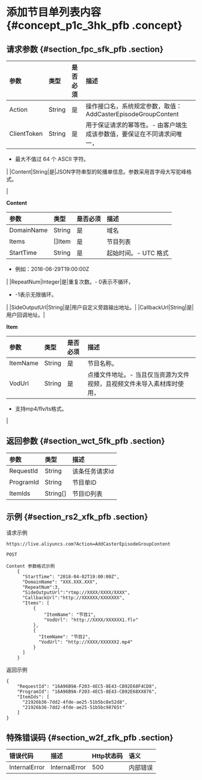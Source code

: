 # 添加节目单列表内容 {#concept_p1c_3hk_pfb .concept}

## 请求参数 {#section_fpc_sfk_pfb .section}

|参数|类型|是否必须|描述|
|:-|:-|:---|:-|
|Action|String|是|操作接口名，系统规定参数，取值：AddCasterEpisodeGroupContent|
|ClientToken|String|是|用于保证请求的幂等性。-   由客户端生成该参数值，要保证在不同请求间唯一，
-   最大不值过 64 个 ASCII 字符。

|
|Content|String|是|JSON字符串型的轮播单信息。参数采用首字母大写驼峰格式。

|

**Content**

|参数|类型|是否必须|描述|
|:-|:-|:---|:-|
|DomainName|String|是|域名|
|Items|\[\]Item|是|节目列表|
|StartTime|String|是|起始时间。-   UTC 格式
-   例如：2016-06-29T19:00:00Z

|
|RepeatNum|Integer|是|重复次数。-   0表示不循环，
-   -1表示无限循环。

|
|SideOutputUrl|String|是|用户自定义旁路输出地址。|
|CallbackUrl|String|是|用户回调地址。|

**Item**

|参数|类型|是否必须|描述|
|:-|:-|:---|:-|
|ItemName|String|是|节目名称。|
|VodUrl|String|是|点播文件地址。-   当且仅当资源为文件视频，且视频文件未导入素材库时使用，
-   支持mp4/flv/ts格式。

|

## 返回参数 {#section_wct_5fk_pfb .section}

|参数|类型|描述|
|:-|:-|:-|
|RequestId|String|该条任务请求Id|
|ProgramId|String|节目单ID|
|ItemIds|String\[\]|节目ID列表|

## 示例 {#section_rs2_xfk_pfb .section}

请求示例

```
https://live.aliyuncs.com?Action=AddCasterEpisodeGroupContent

POST
```

```
Content 参数格式示例
    {
      "StartTime": "2018-04-02T19:00:00Z",
      "DomainName": "XXX.XXX.XXX",
      "RepeatNum":3,
      "SideOutputUrl":"rtmp://XXXX/XXXX/XXXX",
      "CallbackUrl":"http://XXXXXX/XXXXXXX",
      "Items": [
          {
              "ItemName": "节目1",
              "VodUrl": "http://XXXX/XXXXXX1.flv"
          },
          {
            "ItemName": "节目2",
            "VodUrl": "http://XXXX/XXXXXX2.mp4"
          }
      ]
    }
```

返回示例

```
{
    "RequestId": "16A96B9A-F203-4EC5-8E43-CB92E68F4CD8",
    "ProgramId": "16A96B9A-F203-4EC5-8E43-CB92E68XX876",
    "ItemIds": [
      "21926b36-7dd2-4fde-ae25-51b5bc8e52d8",
      "21926b36-7dd2-4fde-ae25-51b5bc98765t"
    ]
}
```

## 特殊错误码 {#section_w2f_zfk_pfb .section}

|错误代码|描述|Http状态码|语义|
|:---|:-|:------|:-|
|InternalError|InternalError|500|内部错误|

